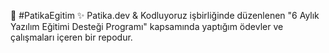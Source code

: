 🫠 #PatikaEgitim
✨ Patika.dev & Kodluyoruz işbirliğinde düzenlenen "6 Aylık Yazılım Eğitimi Desteği Programı" kapsamında yaptığım ödevler ve çalışmaları içeren bir repodur.
